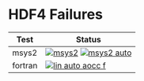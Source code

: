 # HDF4 Failures

| Test | Status |
| -----| ------ |
|msys2|[![msys2](https://github.com/hyoklee/hdf4-1/actions/workflows/msys2.yml/badge.svg)](https://github.com/hyoklee/hdf4-1/actions/workflows/msys2.yml) [![msys2 auto](https://github.com/hyoklee/hdf4-1/actions/workflows/msys2-auto.yml/badge.svg)](https://github.com/hyoklee/hdf4-1/actions/workflows/msys2-auto.yml)|
|fortran|[![lin auto aocc f](https://github.com/hyoklee/hdf4-1/actions/workflows/lin-auto-aocc-f.yml/badge.svg)](https://github.com/hyoklee/hdf4-1/actions/workflows/lin-auto-aocc-f.yml)|
